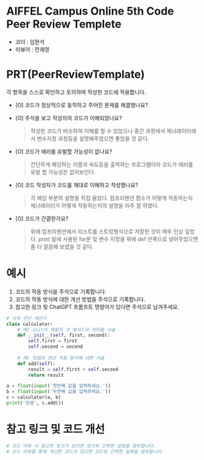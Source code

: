 # AIFFEL Campus Online 5th Code Peer Review Templete
- 코더 : 임현석
- 리뷰어 : 전재영


# PRT(PeerReviewTemplate) 
각 항목을 스스로 확인하고 토의하여 작성한 코드에 적용합니다.

- [O] 코드가 정상적으로 동작하고 주어진 문제를 해결했나요?
  
- [O] 주석을 보고 작성자의 코드가 이해되었나요?
  > 작성한 코드가 비슷하여 이해를 할 수 있었으나
  > 중간 과정에서 제너레이터에서 변수지정 과정등을 설명해주었으면 좋았을 것 같다.
- [O] 코드가 에러를 유발할 가능성이 없나요?
  > 간단하게 해당하는 이름과 속도등을 출력하는 프로그램이라 코드가 에러를 유발 할 가능성은 없어보인다.
- [O] 코드 작성자가 코드를 제대로 이해하고 작성했나요?
  > 각 해당 부분의 설명을 직접 들었다.
  > 컴프리헨션 함수가 어떻게 작동하는지 제너레이터가 어떻게 작동하는지의 설명을 아주 잘 하였다.
- [O] 코드가 간결한가요?
  > 위에 컴프리헨션에서 리스트를 스트링형식으로 저장한 것이 매우 인상 깊었다.
  > print 밑에 사용된 for문 및 변수 지정을 위에 def 안쪽으로 넣어주었으면 좀 더 깔끔해 보였을 것 같다.

# 예시
1. 코드의 작동 방식을 주석으로 기록합니다.
2. 코드의 작동 방식에 대한 개선 방법을 주석으로 기록합니다.
3. 참고한 링크 및 ChatGPT 프롬프트 명령어가 있다면 주석으로 남겨주세요.
```python
# 사칙 연산 계산기
class calculator:
    # 예) init의 역할과 각 매서드의 의미를 서술
    def __init__(self, first, second):
        self.first = first
        self.second = second
    
    # 예) 덧셈과 연산 작동 방식에 대한 서술
    def add(self):
        result = self.first + self.second
        return result

a = float(input('첫번째 값을 입력하세요.')) 
b = float(input('두번째 값을 입력하세요.')) 
c = calculator(a, b)
print('덧셈', c.add()) 
```

# 참고 링크 및 코드 개선
```python
# 코드 리뷰 시 참고한 링크가 있다면 링크와 간략한 설명을 첨부합니다.
# 코드 리뷰를 통해 개선한 코드가 있다면 코드와 간략한 설명을 첨부합니다.
```
